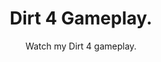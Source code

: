 ---
title: Dirt 4 Gameplay.
subtitle: Watch my Dirt 4 gameplay.
layout: default
modal-id: 9
html: https://www.youtube.com/embed/W5QhtBotqf8
thumbnail: dirt.jpg
project-date: August 2018
category: Extras
description: So i can do the pagination thingy.

---